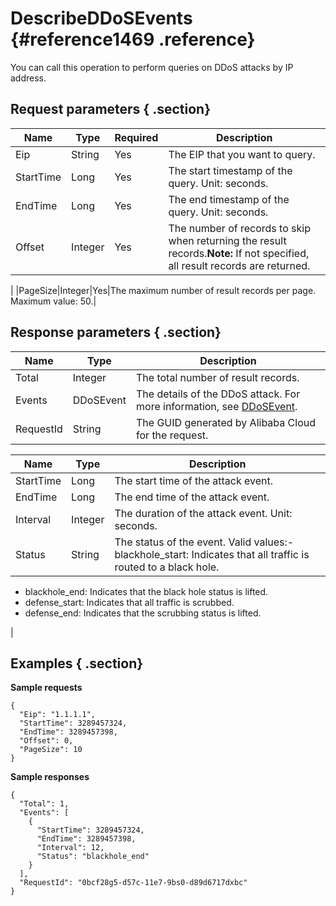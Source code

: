 # DescribeDDoSEvents {#reference1469 .reference}

You can call this operation to perform queries on DDoS attacks by IP address.

## Request parameters { .section}

|Name|Type|Required|Description|
|----|----|--------|-----------|
|Eip|String|Yes|The EIP that you want to query.|
|StartTime|Long|Yes|The start timestamp of the query. Unit: seconds.|
|EndTime|Long|Yes|The end timestamp of the query. Unit: seconds.|
|Offset|Integer|Yes|The number of records to skip when returning the result records.**Note:** If not specified, all result records are returned.

|
|PageSize|Integer|Yes|The maximum number of result records per page. Maximum value: 50.|

## Response parameters { .section}

|Name|Type|Description|
|----|----|-----------|
|Total|Integer|The total number of result records.|
|Events|DDoSEvent|The details of the DDoS attack. For more information, see [DDoSEvent](#).|
|RequestId|String|The GUID generated by Alibaba Cloud for the request.|

|Name|Type|Description|
|----|----|-----------|
|StartTime|Long|The start time of the attack event.|
|EndTime|Long|The end time of the attack event.|
|Interval|Integer|The duration of the attack event. Unit: seconds.|
|Status|String|The status of the event. Valid values:-   blackhole\_start: Indicates that all traffic is routed to a black hole.
-   blackhole\_end: Indicates that the black hole status is lifted.
-   defense\_start: Indicates that all traffic is scrubbed.
-   defense\_end: Indicates that the scrubbing status is lifted.

|

## Examples { .section}

**Sample requests**

```
{
  "Eip": "1.1.1.1",
  "StartTime": 3289457324,
  "EndTime": 3289457398,
  "Offset": 0,
  "PageSize": 10
}

```

**Sample responses**

```
{
  "Total": 1,
  "Events": [
    {
      "StartTime": 3289457324,
      "EndTime": 3289457398,
      "Interval": 12,
      "Status": "blackhole_end"
    }
  ],
  "RequestId": "0bcf28g5-d57c-11e7-9bs0-d89d6717dxbc"
}

```

